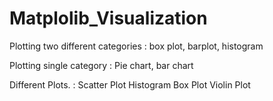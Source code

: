 # Matplolib_Visualization


Plotting two different categories : box plot, barplot, histogram

Plotting single category          : Pie chart, bar chart

Different Plots.                  : Scatter Plot Histogram Box Plot Violin Plot
